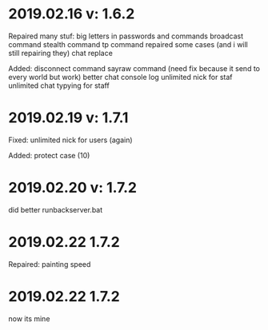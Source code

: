 # 2019.02.16 v: 1.6.2
Repaired many stuf:
big letters in passwords and commands
broadcast command
stealth command
tp command
repaired some cases (and i will still repairing they)
chat replace

Added:
disconnect command
sayraw command (need fix because it send to every world but work)
better chat console log
unlimited nick for staf
unlimited chat typying for staff

# 2019.02.19 v: 1.7.1
Fixed:
unlimited nick for users (again)


Added:
protect case (10)

# 2019.02.20 v: 1.7.2
did better runbackserver.bat

# 2019.02.22 1.7.2
Repaired:
painting speed

# 2019.02.22 1.7.2
now its mine